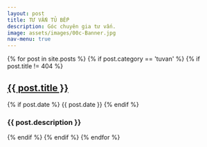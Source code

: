 ```yaml
---
layout: post
title: TƯ VẤN TỦ BẾP
description: Góc chuyên gia tư vấn.
image: assets/images/00c-Banner.jpg
nav-menu: true
---
```


<!-- All post -->

<div class="inner">
{% for post in site.posts %}
{% if post.category == 'tuvan' %}
{% if post.title != 404 %}
	<p>
	<a href="{{site.baseurl}}{{post.url}}" class="portfolio-box">
		<h2>{{ post.title }}</h2>
	</a>
	{% if post.date %} {{ post.date }} {% endif %}
	<h3>{{ post.description }}</h3>
	</p>
{% endif %}
{% endif %}
{% endfor %}
</div>

